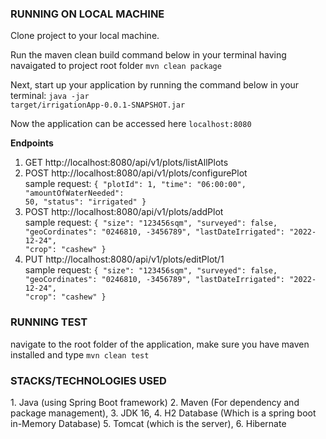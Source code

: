 <h3>RUNNING ON LOCAL MACHINE</h3>
Clone project to your local machine.

Run the maven clean build command below in your terminal having navaigated to project root folder <code>mvn clean package</code>

Next, start up your application by running the command below in your terminal: <code>java -jar target/irrigationApp-0.0.1-SNAPSHOT.jar</code>

Now the application can be accessed here <code>localhost:8080</code>

<b>Endpoints</b>
1. GET http://localhost:8080/api/v1/plots/listAllPlots
2. POST http://localhost:8080/api/v1/plots/configurePlot </br>
sample request:
   <code>{
   "plotId": 1,
   "time": "06:00:00",
   "amountOfWaterNeeded": 50,
   "status": "irrigated"
   }</code>
3. POST http://localhost:8080/api/v1/plots/addPlot <br/>
sample request:
   <code>{
   "size": "123456sqm",
   "surveyed": false,
   "geoCordinates": "0246810, -3456789",
   "lastDateIrrigated": "2022-12-24",
   "crop": "cashew"
   }</code>
4. PUT http://localhost:8080/api/v1/plots/editPlot/1 <br/>
sample request:
   <code>{
   "size": "123456sqm",
   "surveyed": false,
   "geoCordinates": "0246810, -3456789",
   "lastDateIrrigated": "2022-12-24",
   "crop": "cashew"
   }</code>

<h3>RUNNING TEST</h3>
navigate to the root folder of the application, make sure you have maven installed and type <code>mvn clean test</code>

<h3>STACKS/TECHNOLOGIES USED</h3>
1. Java (using Spring Boot framework)
2. Maven (For dependency and package management),
3. JDK 16,
4. H2 Database (Which is a spring boot in-Memory Database)
5. Tomcat (which is the server),
6. Hibernate